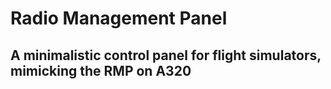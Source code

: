 # Radio Management Panel

## A minimalistic control panel for flight simulators, mimicking the RMP on A320
